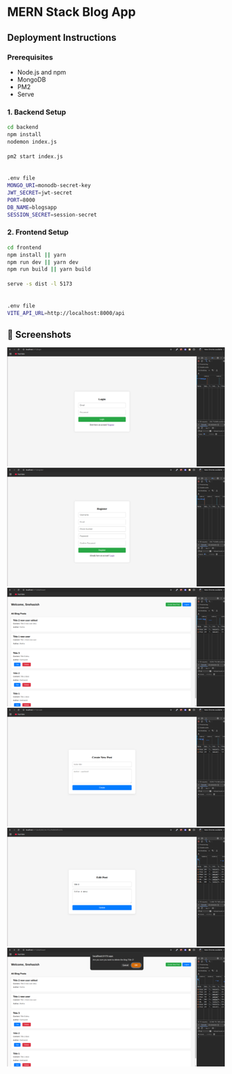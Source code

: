 # MERN Stack Blog App

## Deployment Instructions

### Prerequisites
- Node.js and npm
- MongoDB
- PM2
- Serve

<!-- npm install -g pm2 serve -->

### 1. Backend Setup
```bash
cd backend
npm install
nodemon index.js

pm2 start index.js


.env file
MONGO_URI=monodb-secret-key
JWT_SECRET=jwt-secret
PORT=8000
DB_NAME=blogsapp
SESSION_SECRET=session-secret
```

### 2. Frontend Setup
```bash
cd frontend
npm install || yarn
npm run dev || yarn dev
npm run build || yarn build

serve -s dist -l 5173


.env file
VITE_API_URL=http://localhost:8000/api
```

## 📸 Screenshots
![Login Page](./screenshots/login.png)
![Registration Page](./screenshots/register.png)
![Dashboard Page](./screenshots/dashboard.png)
![Post Blog Form Page](./screenshots/create_blog_post.png)
![Edit Blog Form Page](./screenshots/edit_blog_post.png)
![Delete Blog confirmation](./screenshots/delete_blog_confirmation.png)
